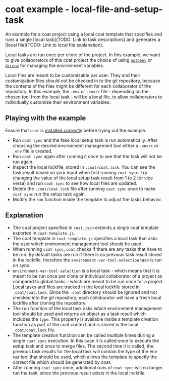 # coat example - local-file-and-setup-task

An example for a coat project using a local coat template that specifies and runs a single [local task](TODO: Link to task descriptions) and generates a [local file](TODO: Link to local file explanation).

Local tasks are run once per clone of the project. In this example, we want to give collaborators of this coat project the choice of using [`autoenv`](https://github.com/inishchith/autoenv) or [`direnv`](https://github.com/direnv/direnv) for managing the environment variables.

Local files are meant to be customizable per user. They and their customization files should not be checked in to the git repository, because the contents of the files might be different for each collaborator of the repository. In this example, the `.env` or `.envrc` file - depending on the chosen tool from the local task - will be a local file, to allow collaborators to individually customize their environment variables.

## Playing with the example

Ensure that `coat` is [installed correctly](TODO) before trying out the example.

* Run `coat sync` and the fake local setup task is run automatically. After choosing the desired environment management tool either a `.envrc` or `.env` file is created.
* Run `coat sync` again after running it once to see that the task will not be run again.
* Inspect the local lockfile, stored in `.coat/coat.lock`. You can see the task result based on your input when first running `coat sync`. Try changing the value of the local setup task result from 1 to 2 (or vice versa) and run `coat sync` to see how local files are updated.
* Delete the `.coat/coat.lock` file after running `coat sync` once to make `coat sync` run the setup task again.
* Modify the `run` function inside the template to adjust the tasks behavior.

## Explanation

* The coat project specified in `coat.json` extends a single coat template exported in `coat-template.js`.
* The coat template in `coat-template.js` specifies a local task that asks the user which environment management tool should be used.
* When running `coat sync`, `coat` checks if there are any tasks that have to be run. By default tasks are run if there is no previous task result stored in the lockfile, therefore the `environment-var-tool-selection` task is run on sync.
* `environment-var-tool-selection` is a local task - which means that it is meant to be run once per clone or individual collaborator of a project as compared to global tasks - which are meant to be run once for a project. Local tasks and files are tracked in the local lockfile stored in `.coat/coat.lock`. Since the `.coat` directory should be ignored and not checked into the git repository, each collaborator will have a fresh local lockfile after cloning the repository.
* The run function of the local task asks which environment management tool should be used and returns an object as a task result which includes the `type`. This property is available inside a template creation function as part of the coat context and is stored in the local `.coat/coat.lock` file.
* The template creation function can be called multiple times during a single `coat sync` execution. In this case it is called once to execute the setup task and once to merge files. The second time it is called, the previous task results for the local task will contain the type of the env var tool that should be used, which allows the template to specify the correct file which should be generated by coat.
* After running `coat sync` once, additional runs of `coat sync` will no longer run the task, since the previous result exists in the local lockfile.
